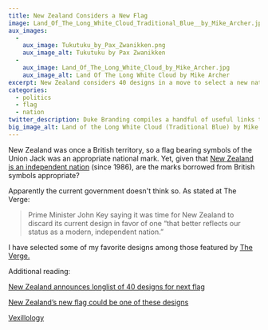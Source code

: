 ```yaml
---
title: New Zealand Considers a New Flag
image: Land_Of_The_Long_White_Cloud_Traditional_Blue__by_Mike_Archer.jpg
aux_images:
  - 
    aux_image: Tukutuku_by_Pax_Zwanikken.png
    aux_image_alt: Tukutuku by Pax Zwanikken
  - 
    aux_image: Land_Of_The_Long_White_Cloud_by_Mike_Archer.jpg
    aux_image_alt: Land Of The Long White Cloud by Mike Archer
excerpt: New Zealand considers 40 designs in a move to select a new national flag.
categories:
  - politics
  - flag
  - nation
twitter_description: Duke Branding compiles a handful of useful links to provide context for New Zealand's flag selection and chooses some favorites from the design submissions.
big_image_alt: Land of the Long White Cloud (Traditional Blue) by Mike Archer
---
```

New Zealand was once a British territory, so a flag bearing symbols of the Union Jack was an appropriate national mark. Yet, given that <a href="http://www.teara.govt.nz/en/self-government-and-independence" target="_blank" title=
"Brief History of New Zealand">New Zealand is an independent nation</a> (since 1986), are the marks borrowed from British symbols appropriate?

Apparently the current government doesn't think so. As stated at The Verge:

> Prime Minister John Key saying it was time for New Zealand to discard its current design in favor of one “that better reflects our status as a modern, independent nation.”

I have selected some of my favorite designs among those featured by <a href="http://www.theverge.com/2015/8/10/9125785/new-zealand-new-flag-design-referendum" target="_blank" title="Source article at The Verge">The Verge.</a> 

Additional reading: 

<a href="http://www.independent.co.uk/news/world/australasia/new-zealands-announces-longlist-of-40-designs-for-next-flag-10448472.html" target="_blank" title="The Independent UK article on the next New Zealand Flag">New Zealand announces longlist of 40 designs for next flag</a>

<a href="http://www.theverge.com/2015/8/10/9125785/new-zealand-new-flag-design-referendum" target="_blank" title="Source article at The Verge">New Zealand&rsquo;s new flag could be one of these designs</a>

<a href="http://www.flaginstitute.org/wp/about-us/about-vexillology/" target="_blank" title="UK Flag Institute">Vexillology</a>